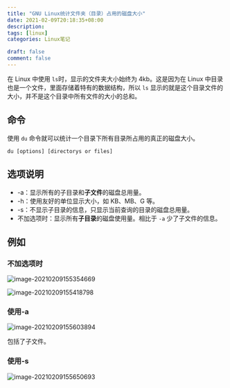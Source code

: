 ```yaml
---
title: "GNU Linux统计文件夹（目录）占用的磁盘大小"
date: 2021-02-09T20:18:35+08:00
description:
tags: [linux]
categories: Linux笔记

draft: false
comment: false
---
```


在 Linux 中使用 `ls`时，显示的文件夹大小始终为 4kb。这是因为在 Linux 中目录也是一个文件，里面存储着特有的数据结构，所以 `ls` 显示的就是这个目录文件的大小，并不是这个目录中所有文件的大小的总和。

## 命令

使用 `du` 命令就可以统计一个目录下所有目录所占用的真正的磁盘大小。

```
du [options] [directorys or files]
```

## 选项说明

- -a：显示所有的子目录和**子文件**的磁盘总用量。
- -h：使用友好的单位显示大小，如 KB、MB、G 等。
- -s：不显示子目录的信息，只显示当前查询的目录的磁盘总用量。
- 不加选项时：显示所有**子目录**的磁盘使用量。相比于 `-a` 少了子文件的信息。

## 例如

### 不加选项时

![image-20210209155354669](https://img-blog.csdnimg.cn/img_convert/d440d534f12b83e35f6f1a148afebc60.png)

![image-20210209155418798](https://img-blog.csdnimg.cn/img_convert/5ab4b51d825ff7aeb3ce64f0a6ad1c75.png)

### 使用-a

![image-20210209155603894](https://img-blog.csdnimg.cn/img_convert/e72cec3c9578b97abbb1090ca9ec7007.png)

包括了子文件。

### 使用-s

![image-20210209155650693](https://img-blog.csdnimg.cn/img_convert/55ae6faa75fb1c9a78607f437798fd19.png)
